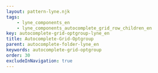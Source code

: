```yaml
---
layout: pattern-lyne.njk
tags: 
    - lyne_components_en
    - lyne_components_autocomplete_grid_row_children_en
key: autocomplete-grid-optgroup-lyne_en
title: Autocomplete-Grid-Optgroup
parent: autocomplete-folder-lyne_en
keywords: autocomplete-grid-optgroup
order: 30
excludeInNavigation: true
---
```

